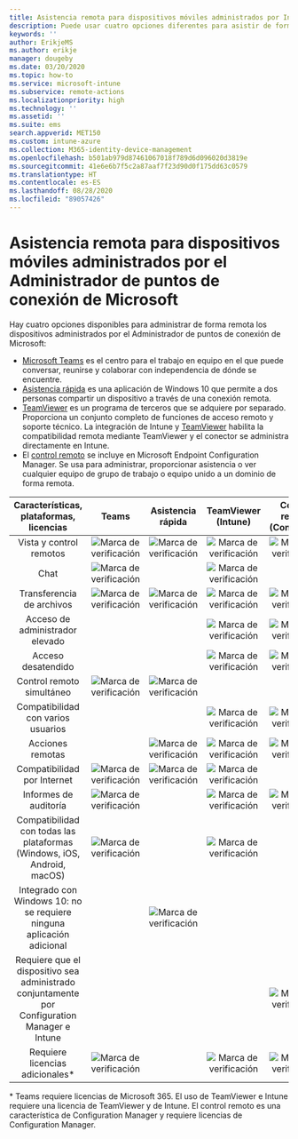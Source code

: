 ```yaml
---
title: Asistencia remota para dispositivos móviles administrados por Intune
description: Puede usar cuatro opciones diferentes para asistir de forma remota a los usuarios acerca de sus dispositivos móviles.
keywords: ''
author: ErikjeMS
ms.author: erikje
manager: dougeby
ms.date: 03/20/2020
ms.topic: how-to
ms.service: microsoft-intune
ms.subservice: remote-actions
ms.localizationpriority: high
ms.technology: ''
ms.assetid: ''
ms.suite: ems
search.appverid: MET150
ms.custom: intune-azure
ms.collection: M365-identity-device-management
ms.openlocfilehash: b501ab979d87461067018f789d6d096020d3819e
ms.sourcegitcommit: 41e6e6b7f5c2a87aaf7f23d90d0f175dd63c0579
ms.translationtype: HT
ms.contentlocale: es-ES
ms.lasthandoff: 08/28/2020
ms.locfileid: "89057426"
---
```

# <a name="remotely-assist-mobile-devices-managed-by-microsoft-endpoint-manager"></a>Asistencia remota para dispositivos móviles administrados por el Administrador de puntos de conexión de Microsoft

Hay cuatro opciones disponibles para administrar de forma remota los dispositivos administrados por el Administrador de puntos de conexión de Microsoft:

- [Microsoft Teams](https://products.office.com/microsoft-teams/) es el centro para el trabajo en equipo en el que puede conversar, reunirse y colaborar con independencia de dónde se encuentre.
- [Asistencia rápida](https://support.microsoft.com/help/4027243/windows-10-solve-pc-problems-with-quick-assist) es una aplicación de Windows 10 que permite a dos personas compartir un dispositivo a través de una conexión remota.
- [TeamViewer](https://www.teamviewer.com/) es un programa de terceros que se adquiere por separado. Proporciona un conjunto completo de funciones de acceso remoto y soporte técnico. La integración de Intune y [TeamViewer](teamviewer-support.md) habilita la compatibilidad remota mediante TeamViewer y el conector se administra directamente en Intune.
- El [control remoto](/configmgr/core/clients/manage/remote-control/introduction-to-remote-control) se incluye en Microsoft Endpoint Configuration Manager. Se usa para administrar, proporcionar asistencia o ver cualquier equipo de grupo de trabajo o equipo unido a un dominio de forma remota.

| Características, plataformas, licencias | **Teams** | Asistencia rápida | TeamViewer (Intune) | Control remoto (ConfigMgr) |
|:---:|:---:|:---:|:---:|:---:|
| Vista y control remotos |![Marca de verificación](../enrollment/media/enrollment-method-capab/checkmark.png)|![Marca de verificación](../enrollment/media/enrollment-method-capab/checkmark.png)|![Marca de verificación](../enrollment/media/enrollment-method-capab/checkmark.png)|![Marca de verificación](../enrollment/media/enrollment-method-capab/checkmark.png)|
| Chat |![Marca de verificación](../enrollment/media/enrollment-method-capab/checkmark.png)||![Marca de verificación](../enrollment/media/enrollment-method-capab/checkmark.png)||
| Transferencia de archivos |![Marca de verificación](../enrollment/media/enrollment-method-capab/checkmark.png)|![Marca de verificación](../enrollment/media/enrollment-method-capab/checkmark.png)|![Marca de verificación](../enrollment/media/enrollment-method-capab/checkmark.png)|![Marca de verificación](../enrollment/media/enrollment-method-capab/checkmark.png)|
| Acceso de administrador elevado |||![Marca de verificación](../enrollment/media/enrollment-method-capab/checkmark.png)|![Marca de verificación](../enrollment/media/enrollment-method-capab/checkmark.png)|
| Acceso desatendido |||![Marca de verificación](../enrollment/media/enrollment-method-capab/checkmark.png)|![Marca de verificación](../enrollment/media/enrollment-method-capab/checkmark.png)|
| Control remoto simultáneo |![Marca de verificación](../enrollment/media/enrollment-method-capab/checkmark.png)|![Marca de verificación](../enrollment/media/enrollment-method-capab/checkmark.png)|||
| Compatibilidad con varios usuarios |||![Marca de verificación](../enrollment/media/enrollment-method-capab/checkmark.png)|![Marca de verificación](../enrollment/media/enrollment-method-capab/checkmark.png)|
| Acciones remotas ||![Marca de verificación](../enrollment/media/enrollment-method-capab/checkmark.png)|![Marca de verificación](../enrollment/media/enrollment-method-capab/checkmark.png)|![Marca de verificación](../enrollment/media/enrollment-method-capab/checkmark.png)|
| Compatibilidad por Internet |![Marca de verificación](../enrollment/media/enrollment-method-capab/checkmark.png)|![Marca de verificación](../enrollment/media/enrollment-method-capab/checkmark.png)|![Marca de verificación](../enrollment/media/enrollment-method-capab/checkmark.png)||
| Informes de auditoría |![Marca de verificación](../enrollment/media/enrollment-method-capab/checkmark.png)||![Marca de verificación](../enrollment/media/enrollment-method-capab/checkmark.png)|![Marca de verificación](../enrollment/media/enrollment-method-capab/checkmark.png)|
| Compatibilidad con todas las plataformas (Windows, iOS, Android, macOS) |![Marca de verificación](../enrollment/media/enrollment-method-capab/checkmark.png)||![Marca de verificación](../enrollment/media/enrollment-method-capab/checkmark.png)||
| Integrado con Windows 10: no se requiere ninguna aplicación adicional ||![Marca de verificación](../enrollment/media/enrollment-method-capab/checkmark.png)|||
| Requiere que el dispositivo sea administrado conjuntamente por Configuration Manager e Intune ||||![Marca de verificación](../enrollment/media/enrollment-method-capab/checkmark.png)|
| Requiere licencias adicionales\* |![Marca de verificación](../enrollment/media/enrollment-method-capab/checkmark.png)||![Marca de verificación](../enrollment/media/enrollment-method-capab/checkmark.png)|![Marca de verificación](../enrollment/media/enrollment-method-capab/checkmark.png)|

\* Teams requiere licencias de Microsoft 365. El uso de TeamViewer e Intune requiere una licencia de TeamViewer y de Intune. El control remoto es una característica de Configuration Manager y requiere licencias de Configuration Manager.
